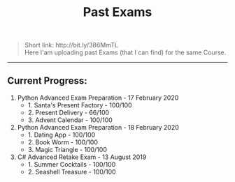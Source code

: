 <h1 align="center">Past Exams</h1>
    <br>
<blockquote>
    <p>
        Short link: http://bit.ly/386MmTL
        <br>
        Here I'am uploading past Exams (that I can find) for the same Course. 
    </p>
</blockquote>

<hr>

<h2>Current Progress:</h2>

<ol>

<li>
    Python Advanced Exam Preparation - 17 February 2020
    <ul>
        <li>1. Santa's Present Factory - 100/100</li>
        <li>2. Present Delivery - 66/100</li>
        <li>3. Advent Calendar - 100/100</li>
    </ul>
</li>
    
<li>
    Python Advanced Exam Preparation - 18 February 2020
    <ul>
        <li>1. Dating App - 100/100</li>
        <li>2. Book Worm - 100/100</li>
        <li>3. Magic Triangle - 100/100</li>
    </ul>
</li>

<li>
    C# Advanced Retake Exam - 13 August 2019
    <ul>
        <li>1. Summer Cocktails - 100/100</li>
        <li>2. Seashell Treasure - 100/100</li>
    </ul>
</li>
</ol>



